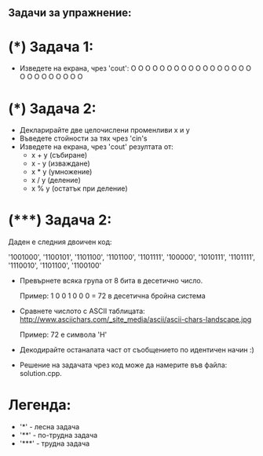 ## Задачи за упражнение:
# (*) Задача 1:
  - Изведете на екрана, чрез 'cout':
    	     O O O  O     O   O
	     O      O O O O   O
	     O O    O  O  O   O
	     O      O     O   O
	     O      O     O   O

# (*) Задача 2:
  - Декларирайте две целочислени променливи x и y
  - Въведете стойности за тях чрез 'cin's
  - Изведете на екрана, чрез 'cout' резултата от:
    - x + y (събиране)
    - x - y (изваждане)
    - x * y (умножение)
    - x / y (деление)
    - x % y (остатък при деление)
    
# (***) Задача 2:
  Даден е следния двоичен код:

  '1001000', '1100101', '1101100', '1101100', '1101111', '100000', '1010111', '1101111', '1110010', '1101100', '1100100'

* Превърнете всяка група от 8 бита в десетично число.

  Пример:
	1 0 0 1 0 0 0 = 72 в десетична бройна система
	
* Сравнете числото с ASCII таблицата: http://www.asciichars.com/_site_media/ascii/ascii-chars-landscape.jpg

  Пример:
	72 е символа 'H'
	
* Декодирайте останалата част от съобщението по идентичен начин :)

* Решение на задачата чрез код може да намерите във файла: solution.cpp.

# Легенда:
  - '*'   - лесна задача
  - '**'  - по-трудна задача
  - '***' - трудна задача